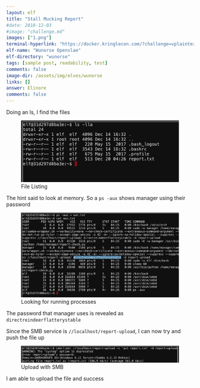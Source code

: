 ```yaml
---
layout: elf
title: "Stall Mucking Report"
#date: 2018-12-03
#image: "challenge.md"
images: ["1.png"]
terminal-hyperlink: "https://docker.kringlecon.com/?challenge=vplaintext-creds"
elf-name: "Wunorse Openslae"
elf-directory: "wunorse"
tags: [sample post, readability, test]
comments: false
image-dir: /assets/img/elves/wunorse
links: []
answer: Elinore
comments: false
---
```




Doing an ls, I find the files
<figure>
	<img src="/assets/img/elves/wunorse/1.png">
	<figcaption>File Listing</figcaption>
</figure>

The hint said to look at memory.  So a ```ps -aux``` shows manager using their password
<figure>
	<img src="/assets/img/elves/wunorse/2.png">
	<figcaption>Looking for running processes</figcaption>
</figure>


The password that manager uses is revealed as ```directreindeerflatterystable```

Since the SMB service is ```//localhost/report-upload```, I can now try and push the file up
<figure>
	<img src="/assets/img/elves/wunorse/3.png">
	<figcaption>Upload with SMB</figcaption>
</figure>

I am able to upload the file and success

